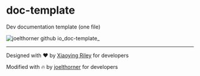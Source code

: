# doc-template
Dev documentation template (one file)

![joelthorner github io_doc-template_](https://github.com/joelthorner/doc-template/assets/16495000/ff9b1e71-97af-42d6-8fd8-fb53d875a64d)

------------------
Designed with ❤️ by [Xiaoying Riley](https://github.com/xriley) for developers

Modified with 🔥 by [joelthorner](https://github.com/joelthorner) for developers
